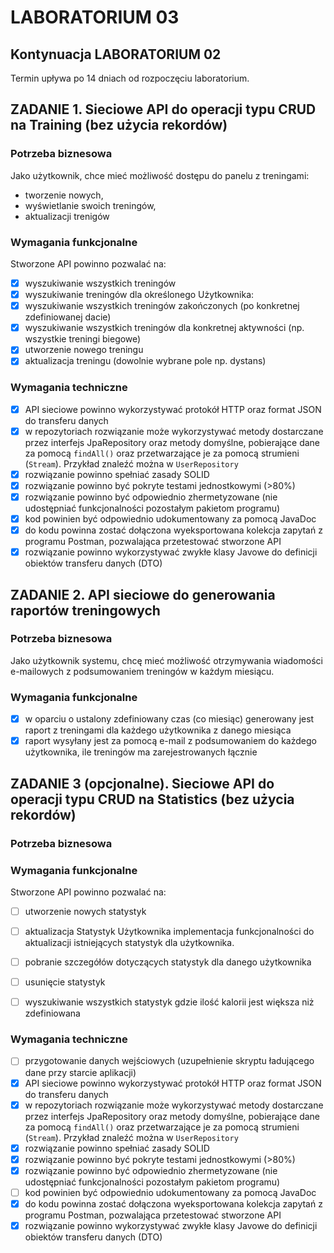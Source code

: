 # LABORATORIUM 03

## Kontynuacja LABORATORIUM 02
Termin upływa po 14 dniach od rozpoczęciu laboratorium.
## ZADANIE 1. Sieciowe API do operacji typu CRUD na Training (bez użycia rekordów)

### Potrzeba biznesowa

Jako użytkownik, chce mieć możliwość dostępu do panelu z treningami:

- tworzenie nowych,
- wyświetlanie swoich treningów,
- aktualizacji trenigów

### Wymagania funkcjonalne

Stworzone API powinno pozwalać na:

- [x] wyszukiwanie wszystkich treningów
- [x] wyszukiwanie treningów dla określonego Użytkownika:
- [x] wyszukiwanie wszystkich treningów zakończonych (po konkretnej zdefiniowanej dacie)
- [x] wyszukiwanie wszystkich treningów dla konkretnej aktywności (np. wszystkie treningi biegowe)
- [x] utworzenie nowego treningu
- [x] aktualizacja treningu (dowolnie wybrane pole np. dystans)

### Wymagania techniczne

- [x] API sieciowe powinno wykorzystywać protokół HTTP oraz format JSON do transferu danych
- [x] w repozytoriach rozwiązanie może wykorzystywać metody dostarczane przez interfejs JpaRepository oraz metody
  domyślne, pobierające dane za pomocą `findAll()` oraz przetwarzające je za pomocą strumieni (`Stream`). Przykład
  znaleźć można w `UserRepository`
- [x] rozwiązanie powinno spełniać zasady SOLID
- [x] rozwiązanie powinno być pokryte testami jednostkowymi (>80%)
- [x] rozwiązanie powinno być odpowiednio zhermetyzowane (nie udostępniać funkcjonalności pozostałym pakietom programu)
- [x] kod powinien być odpowiednio udokumentowany za pomocą JavaDoc
- [x] do kodu powinna zostać dołączona wyeksportowana kolekcja zapytań z programu Postman, pozwalająca przetestować
  stworzone API
- [x] rozwiązanie powinno wykorzystywać zwykłe klasy Javowe do definicji obiektów transferu danych (DTO)

## ZADANIE 2. API sieciowe do generowania raportów treningowych 

### Potrzeba biznesowa

Jako użytkownik systemu, chcę mieć możliwość otrzymywania wiadomości e-mailowych z podsumowaniem treningów w każdym
miesiącu.
### Wymagania funkcjonalne

- [x] w oparciu o ustalony zdefiniowany czas (co miesiąc) generowany jest raport z treningami dla każdego użytkownika z
  danego miesiąca
- [x] raport wysyłany jest za pomocą e-mail z podsumowaniem do każdego użytkownika, ile treningów ma zarejestrowanych łącznie

## ZADANIE 3 (opcjonalne). Sieciowe API do operacji typu CRUD na Statistics (bez użycia rekordów)

### Potrzeba biznesowa

### Wymagania funkcjonalne

Stworzone API powinno pozwalać na:

- [ ] utworzenie nowych statystyk
- [ ] aktualizacja Statystyk Użytkownika implementacja funkcjonalności do aktualizacji istniejących statystyk dla
  użytkownika.
- [ ] pobranie szczegółów dotyczących statystyk dla danego użytkownika
- [ ] usunięcie statystyk
- [ ] wyszukiwanie wszystkich statystyk gdzie ilość kalorii jest większa niż zdefiniowana


### Wymagania techniczne

- [ ] przygotowanie danych wejściowych (uzupełnienie skryptu ładującego dane przy starcie aplikacji)
- [x] API sieciowe powinno wykorzystywać protokół HTTP oraz format JSON do transferu danych
- [x] w repozytoriach rozwiązanie może wykorzystywać metody dostarczane przez interfejs JpaRepository oraz metody
  domyślne, pobierające dane za pomocą `findAll()` oraz przetwarzające je za pomocą strumieni (`Stream`). Przykład
  znaleźć można w `UserRepository`
- [x] rozwiązanie powinno spełniać zasady SOLID
- [x] rozwiązanie powinno być pokryte testami jednostkowymi (>80%)
- [x] rozwiązanie powinno być odpowiednio zhermetyzowane (nie udostępniać funkcjonalności pozostałym pakietom programu)
- [ ] kod powinien być odpowiednio udokumentowany za pomocą JavaDoc
- [x] do kodu powinna zostać dołączona wyeksportowana kolekcja zapytań z programu Postman, pozwalająca przetestować
  stworzone API
- [x] rozwiązanie powinno wykorzystywać zwykłe klasy Javowe do definicji obiektów transferu danych (DTO)
